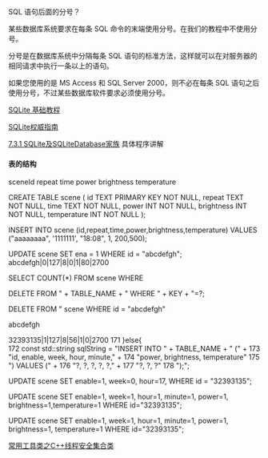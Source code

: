 

SQL 语句后面的分号？

某些数据库系统要求在每条 SQL 命令的末端使用分号。在我们的教程中不使用分号。

分号是在数据库系统中分隔每条 SQL 语句的标准方法，这样就可以在对服务器的相同请求中执行一条以上的语句。

如果您使用的是 MS Access 和 SQL Server 2000，则不必在每条 SQL 语句之后使用分号，不过某些数据库软件要求必须使用分号。


[SQLite 基础教程](https://www.twle.cn/l/yufei/sqlite/sqlite-basic-attach-database.html)

[SQLite权威指南](https://www.kancloud.cn/wizardforcel/the-definitive-guide-to-sqlite/154155)

[7.3.1 SQLite及SQLiteDatabase家族](https://www.kancloud.cn/alex_wsc/android-deep2/413513)  具体程序讲解




#### 表的结构

sceneId repeat time power brightness temperature 


CREATE TABLE scene (
   id TEXT PRIMARY KEY     NOT NULL,
   repeat         TEXT    NOT NULL,
   time           TEXT    NOT NULL,
   power          INT     NOT NULL,
   brightness          INT     NOT NULL,
   temperature          INT     NOT NULL
);


INSERT INTO scene (id,repeat,time,power,brightness,temperature)
VALUES ("aaaaaaaa", '1111111', "18:08", 1, 200,500);


UPDATE scene SET ena = 1 WHERE id = "abcdefgh";
abcdefgh|0|127|8|0|1|80|2700

SELECT COUNT(*) FROM scene WHERE

DELETE FROM " + TABLE_NAME + " WHERE " + KEY + "=?;

DELETE FROM " scene WHERE id = "abcdefgh"



abcdefgh

32393135|1|127|8|56|1|0|2700
171     }else{                  
172         const std::string sqlString = "INSERT INTO " + TABLE_NAME + " (" +
173                                 "id, enable, week, hour, minute," + 
174                                 "power, brightness, temperature" 
175                                 ") VALUES (" +
176                                 "?, ?, ?, ?, ?," +
177                                 "?, ?, ?" 
178                                 ");";


UPDATE scene SET enable=1, week=0, hour=17, WHERE id = "32393135";

UPDATE scene SET enable=1, week=1, hour=1, minute=1, power=1, brightness=1,temperature=1 WHERE id="32393135";

UPDATE scene SET enable=1, week=1, hour=1, minute=1, power=1, brightness=1, temperature=1 WHERE id="32393135";



[常用工具类之C++线程安全集合类](https://blog.csdn.net/cuglifangzheng/article/details/50846289)


 